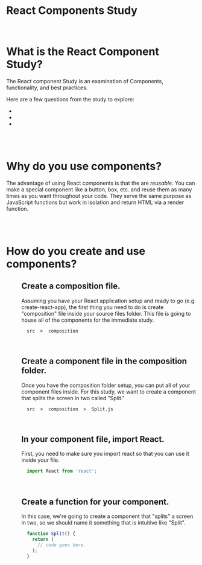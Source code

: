 # React Components Study

<br>

# What is the React Component Study?
The React component Study is an examination of Components, functionality, and best practices.

Here are a few questions from the study to explore:

* [](#)
* [](#)
* [](#)

<br>
<br>

# Why do you use components?
The advantage of using React components is that the are *reusable*. You can make a special component like a button, box, etc. and reuse them as many times as you want throughout your code. They serve the same purpose as JavaScript functions but work in isolation and return HTML via a render function.

<dl>
<dd>

</dd>
</dl>

<br>
<br>

# How do you create and use components?

<dl>
<dd>

## Create a composition file.
Assuming you have your React application setup and ready to go (e.g. create-react-app), the first thing you need to do is create "composition" file inside your source files folder. This file is going to house all of the components for the immediate study.
```
  src  >  composition  
```

<br>

## Create a component file in the composition folder.
Once you have the composition folder setup, you can put all of your component files inside. For this study, we want to create a component that splits the screen in two called "Split." 
```
  src  >  composition  >  Split.js
```

<br>

## In your component file, import React.
First, you need to make sure you import react so that you can use it inside your file.
```JavaScript
  import React from 'react';
```

<br>

## Create a function for your component.
In this case, we're going to create a component that "splits" a screen in two, so we should name it something that is intuitive like "Split".
```JavaScript
  function Split() {
    return (
      // code goes here.
    );
  }
```









</dd>
</dl>

